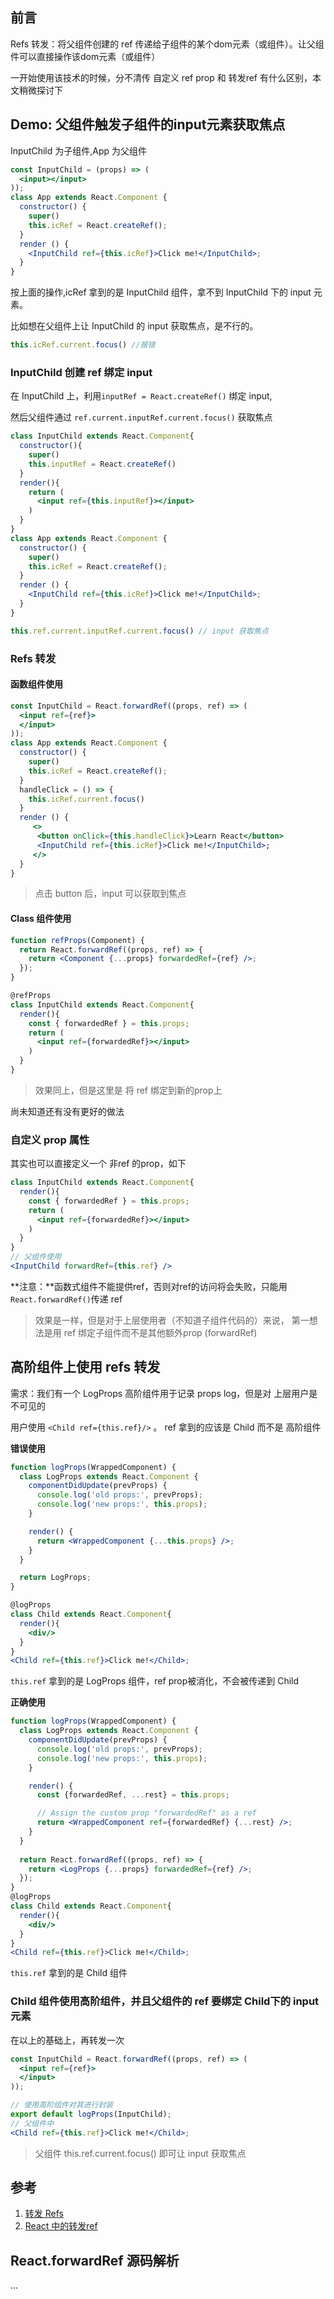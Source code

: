 ## 前言

Refs 转发：将父组件创建的 ref 传递给子组件的某个dom元素（或组件）。让父组件可以直接操作该dom元素（或组件）

一开始使用该技术的时候，分不清传 自定义 ref prop 和 转发ref 有什么区别，本文稍微探讨下

<!--more-->

## Demo: 父组件触发子组件的input元素获取焦点

InputChild 为子组件,App 为父组件

```jsx
const InputChild = (props) => (
  <input></input>
));
class App extends React.Component {
  constructor() {
    super()
    this.icRef = React.createRef();
  }
  render () {
    <InputChild ref={this.icRef}>Click me!</InputChild>;
  }
}
```

按上面的操作,icRef 拿到的是 InputChild 组件，拿不到 InputChild 下的 input 元素。

比如想在父组件上让 InputChild 的 input 获取焦点，是不行的。

```js
this.icRef.current.focus() //报错
```

### InputChild 创建 ref 绑定 input

在 InputChild 上，利用`inputRef = React.createRef()` 绑定 input,

然后父组件通过 `ref.current.inputRef.current.focus()` 获取焦点

```jsx
class InputChild extends React.Component{
  constructor(){
    super()
    this.inputRef = React.createRef()
  }
  render(){
    return (
      <input ref={this.inputRef}></input>
    )
  } 
}
class App extends React.Component {
  constructor() {
    super()
    this.icRef = React.createRef();
  }
  render () {
    <InputChild ref={this.icRef}>Click me!</InputChild>;
  }
}
```

```js
this.ref.current.inputRef.current.focus() // input 获取焦点
```

### Refs 转发

#### 函数组件使用
```jsx
const InputChild = React.forwardRef((props, ref) => (
  <input ref={ref}>
  </input>
));
class App extends React.Component {
  constructor() {
    super()
    this.icRef = React.createRef();
  }
  handleClick = () => {
    this.icRef.current.focus()
  }
  render () {
     <>
      <button onClick={this.handleClick}>Learn React</button>
      <InputChild ref={this.icRef}>Click me!</InputChild>;
     </>
  }
}
```
> 点击 button 后，input 可以获取到焦点

#### Class 组件使用
```jsx
function refProps(Component) {
  return React.forwardRef((props, ref) => {
    return <Component {...props} forwardedRef={ref} />;
  });
}

@refProps
class InputChild extends React.Component{
  render(){
    const { forwardedRef } = this.props;
    return (
      <input ref={forwardedRef}></input>
    )
  }
}
```
> 效果同上，但是这里是 将 ref 绑定到新的prop上

尚未知道还有没有更好的做法

### 自定义 prop 属性

其实也可以直接定义一个 非ref 的prop，如下

```jsx
class InputChild extends React.Component{
  render(){
    const { forwardedRef } = this.props;
    return (
      <input ref={forwardedRef}></input>
    )
  }
}
// 父组件使用
<InputChild forwardRef={this.ref} />
```

**注意：**函数式组件不能提供ref，否则对ref的访问将会失败，只能用`React.forwardRef()`传递 ref

> 效果是一样，但是对于上层使用者（不知道子组件代码的）来说， 
> 第一想法是用 ref 绑定子组件而不是其他额外prop (forwardRef)

## 高阶组件上使用 refs 转发

需求：我们有一个 LogProps 高阶组件用于记录 props log，但是对 上层用户是不可见的

用户使用 `<Child ref={this.ref}/>` 。 ref 拿到的应该是 Child 而不是 高阶组件

**错误使用**

```jsx
function logProps(WrappedComponent) {
  class LogProps extends React.Component {
    componentDidUpdate(prevProps) {
      console.log('old props:', prevProps);
      console.log('new props:', this.props);
    }

    render() {
      return <WrappedComponent {...this.props} />;
    }
  }

  return LogProps;
}

@logProps
class Child extends React.Component{
  render(){
    <div/>
  }
}
<Child ref={this.ref}>Click me!</Child>;
```
`this.ref` 拿到的是 LogProps 组件，ref prop被消化，不会被传递到 Child

**正确使用**

```jsx
function logProps(WrappedComponent) {
  class LogProps extends React.Component {
    componentDidUpdate(prevProps) {
      console.log('old props:', prevProps);
      console.log('new props:', this.props);
    }

    render() {
      const {forwardedRef, ...rest} = this.props;

      // Assign the custom prop "forwardedRef" as a ref
      return <WrappedComponent ref={forwardedRef} {...rest} />;
    }
  }
  
  return React.forwardRef((props, ref) => {
    return <LogProps {...props} forwardedRef={ref} />;
  });
}
@logProps
class Child extends React.Component{
  render(){
    <div/>
  }
}
<Child ref={this.ref}>Click me!</Child>;
```
`this.ref` 拿到的是 Child 组件

### Child 组件使用高阶组件，并且父组件的 ref 要绑定 Child下的 input元素

在以上的基础上，再转发一次

```jsx
const InputChild = React.forwardRef((props, ref) => (
  <input ref={ref}>
  </input>
));

// 使用高阶组件对其进行封装
export default logProps(InputChild);
// 父组件中
<Child ref={this.ref}>Click me!</Child>;
```

> 父组件 this.ref.current.focus() 即可让 input 获取焦点

## 参考

1. [转发 Refs](http://react.html.cn/docs/forwarding-refs.html)
2. [React 中的转发ref](https://www.jianshu.com/p/ea89610dbbfd)

## React.forwardRef 源码解析

...